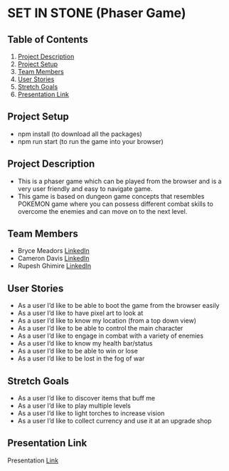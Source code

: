 # SET IN STONE (Phaser Game)

## Table of Contents
1. [Project Description](#Project-Description)
2. [Project Setup](#Project-Setup)
3. [Team Members](#Team-members)
4. [User Stories](#User-Stories)
5. [Stretch Goals](#Stretch-Goals)
6. [Presentation Link](#Presentation-Link)

## Project Setup 
- npm install (to download all the packages)
- npm run start (to run the game into your browser)

## Project Description 
- This is a phaser game which can be played from the browser and is a very user friendly and easy to navigate game. 
- This game is based on dungeon game concepts that resembles POKEMON game where you can possess different combat skills to overcome the enemies and can move on to the next level. 

## Team Members

- Bryce Meadors [LinkedIn](https://www.linkedin.com/in/bryce-meadors-a13923229/)
- Cameron Davis [LinkedIn]()
- Rupesh Ghimire [LinkedIn](https://www.linkedin.com/in/rupeshghimirey/)

## User Stories
- As a user I’d like to be able to boot the game from the browser easily 
- As a user I’d like to have pixel art to look at 
- As a user I’d like to know my location (from a top down view) 
- As a user I’d like to be able to control the main character 
- As a user I’d like to engage in combat with a variety of enemies 
- As a user I’d like to know my health bar/status 
- As a user I’d like to be able to win or lose 
- As a user I’d like to be lost in the fog of war 

## Stretch Goals
- As a user I’d like to discover items that buff me 
- As a user I’d like to play multiple levels 
- As a user I’d like to light torches to increase vision 
- As a user I’d like to collect currency and use it at an upgrade shop

## Presentation Link
Presentation [Link](https://github.com/csdav0/JS_FINAL_PROJECT)

